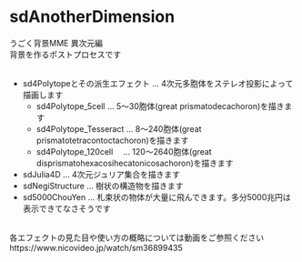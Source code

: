 # sdAnotherDimension
うごく背景MME 異次元編<br>
背景を作るポストプロセスです<br>
<br>
<ul>
<li>sd4Polytopeとその派生エフェクト … 4次元多胞体をステレオ投影によって描画します
  <ul>
  <li>sd4Polytope_5cell     … 5～30胞体(great prismatodecachoron)を描きます
  <li>sd4Polytope_Tesseract … 8～240胞体(great prismatotetracontoctachoron)を描きます
  <li>sd4Polytope_120cell 　… 120～2640胞体(great disprismatohexacosihecatonicosachoron)を描きます
  </ul>
<li>sdJulia4D       … 4次元ジュリア集合を描きます
<li>sdNegiStructure … 樹状の構造物を描きます
<li>sd5000ChouYen   … 札束状の物体が大量に飛んできます。多分5000兆円は表示できてなさそうです
</ul>
<br>
各エフェクトの見た目や使い方の概略については動画をご参照ください<br>
https://www.nicovideo.jp/watch/sm36899435

